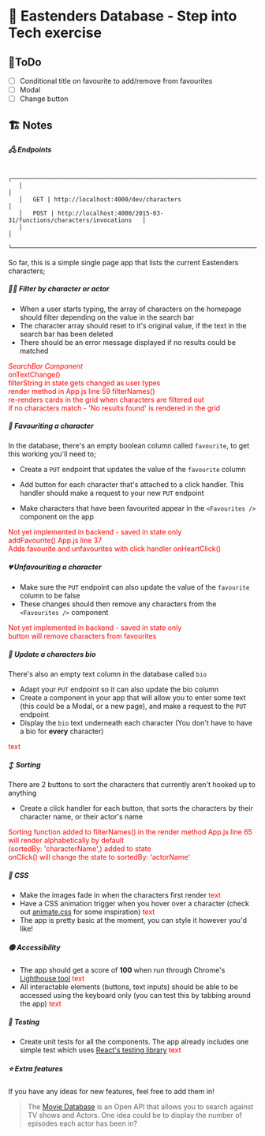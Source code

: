 # 🥁 Eastenders Database - Step into Tech exercise

## 📝ToDo

- [ ] Conditional title on favourite to add/remove from favourites
- [ ] Modal
- [ ] Change button

## 🏗 Notes

##### 🖧 Endpoints

```
   ┌──────────────────────────────────────────────────────────────────────────────┐
   │                                                                              │
   │   GET | http://localhost:4000/dev/characters                                 │
   │   POST | http://localhost:4000/2015-03-31/functions/characters/invocations   │
   │                                                                              │
   └──────────────────────────────────────────────────────────────────────────────┘
```

So far, this is a simple single page app that lists the current Eastenders characters;

##### 🕵️‍♀️ Filter by character or actor

- When a user starts typing, the array of characters on the homepage should filter depending on the value in the search bar
- The character array should reset to it's original value, if the text in the search bar has been deleted
- There should be an error message displayed if no results could be matched

<span style="color: red;">
<em>SearchBar Component</em>  <br>
onTextChange()<br>
filterString in state gets changed as user types<br>
render method in App.js line 59 filterNames() <br>
re-renders cards in the grid when characters are filtered out<br>
if no characters match - 'No results found' is rendered in the grid

</span>

##### 💜 Favouriting a character

In the database, there's an empty boolean column called `favourite`, to get this working you'll need to;

- Create a `PUT` endpoint that updates the value of the `favourite` column

- Add button for each character that's attached to a click handler. This handler should make a request to your new `PUT` endpoint

- Make characters that have been favourited appear in the `<Favourites />` component on the app

<span style="color: red;">
Not yet implemented in backend - saved in state only<br> 
addFavourite() App.js line 37<br>
Adds favourite and unfavourites with click handler onHeartClick() </span>

##### 💔 Unfavouriting a character

- Make sure the `PUT` endpoint can also update the value of the `favourite` column to be false
- These changes should then remove any characters from the `<Favourites />` component

<span style="color: red;">
Not yet implemented in backend - saved in state only<br>
button will remove characters from favourites</span>

##### 📝 Update a characters bio

There's also an empty text column in the database called `bio`

- Adapt your `PUT` endpoint so it can also update the bio column
- Create a component in your app that will allow you to enter some text (this could be a Modal, or a new page), and make a request to the `PUT` endpoint
- Display the `bio` text underneath each character (You don't have to have a bio for **every** character)

<span style="color: red;">text</span>

##### ↕️ Sorting

There are 2 buttons to sort the characters that currently aren't hooked up to anything

- Create a click handler for each button, that sorts the characters by their character name, or their actor's name

<span style="color: red;">Sorting function added to filterNames()
in the render method App.js line 65<br>
will render alphabetically by default<br>
(sortedBy: 'characterName',) added to state<br>
onClick() will change the state to sortedBy: 'actorName'

</span>

##### 🎨 CSS

- Make the images fade in when the characters first render
  <span style="color: red;">text</span>
- Have a CSS animation trigger when you hover over a character (check out [animate.css](https://daneden.github.io/animate.css/) for some inspiration)
  <span style="color: red;">text</span>
- The app is pretty basic at the moment, you can style it however you'd like!

##### 🟢 Accessibility

- The app should get a score of **100** when run through Chrome's [Lighthouse tool](https://developers.google.com/web/tools/lighthouse)
  <span style="color: red;">text</span>
- All interactable elements (buttons, text inputs) should be able to be accessed using the keyboard only (you can test this by tabbing around the app)
  <span style="color: red;">text</span>

##### 🧪 Testing

- Create unit tests for all the components. The app already includes one simple test which uses [React's testing library](https://github.com/testing-library/react-testing-library)
  <span style="color: red;">text</span>

##### ⭐️ Extra features

If you have any ideas for new features, feel free to add them in!

> The [Movie Database](https://developers.themoviedb.org/3) is an Open API that allows you to search against TV shows and Actors. One idea could be to display the number of episodes each actor has been in?
